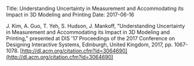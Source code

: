 Title: Understanding Uncertainty in Measurement and Accommodating its Impact in 3D Modeling and Printing
Date: 2017-06-16

J. Kim, A. Guo, T. Yeh, S. Hudson, J. Mankoff, "Understanding
Uncertainty in Measurement and Accommodating its Impact in 3D Modeling
and Printing," presented at  DIS '17 Proceedings of the 2017
Conference on Designing Interactive Systems, Edinburgh, United
Kingdom, 2017, pp. 1067-1078.
[http://dl.acm.org/citation.cfm?id=3064690](http://dl.acm.org/citation.cfm?id=3064690)
